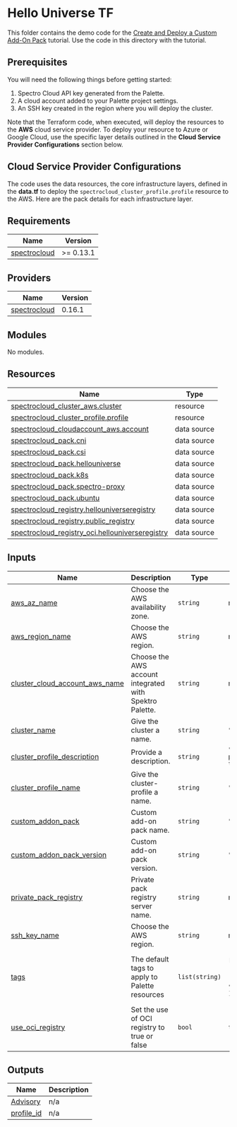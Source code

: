 # Hello Universe TF

This folder contains the demo code for the [Create and Deploy a Custom Add-On Pack](https://docs.spectrocloud.com/registries-and-packs/create-pack) tutorial.
Use the code in this directory with the tutorial. 

## Prerequisites
You will need the following things before getting started:
1. Spectro Cloud API key generated from the Palette.
2. A cloud account added to your Palette project settings. 
3. An SSH key created in the region where you will deploy the cluster.

Note that the Terraform code, when executed, will deploy the resources to the **AWS** cloud service provider. 
To deploy your resource to Azure or Google Cloud, use the specific layer details outlined in the **Cloud Service Provider Configurations** section below.


## Cloud Service Provider Configurations
The code uses the data resources, the core infrastructure layers, defined in the **data.tf** to deploy the `spectrocloud_cluster_profile.profile` resource to the AWS. Here are the pack details for each infrastructure layer. 


## Requirements

| Name | Version |
|------|---------|
| <a name="requirement_spectrocloud"></a> [spectrocloud](#requirement\_spectrocloud) | >= 0.13.1 |

## Providers

| Name | Version |
|------|---------|
| <a name="provider_spectrocloud"></a> [spectrocloud](#provider\_spectrocloud) | 0.16.1 |

## Modules

No modules.

## Resources

| Name | Type |
|------|------|
| [spectrocloud_cluster_aws.cluster](https://registry.terraform.io/providers/spectrocloud/spectrocloud/latest/docs/resources/cluster_aws) | resource |
| [spectrocloud_cluster_profile.profile](https://registry.terraform.io/providers/spectrocloud/spectrocloud/latest/docs/resources/cluster_profile) | resource |
| [spectrocloud_cloudaccount_aws.account](https://registry.terraform.io/providers/spectrocloud/spectrocloud/latest/docs/data-sources/cloudaccount_aws) | data source |
| [spectrocloud_pack.cni](https://registry.terraform.io/providers/spectrocloud/spectrocloud/latest/docs/data-sources/pack) | data source |
| [spectrocloud_pack.csi](https://registry.terraform.io/providers/spectrocloud/spectrocloud/latest/docs/data-sources/pack) | data source |
| [spectrocloud_pack.hellouniverse](https://registry.terraform.io/providers/spectrocloud/spectrocloud/latest/docs/data-sources/pack) | data source |
| [spectrocloud_pack.k8s](https://registry.terraform.io/providers/spectrocloud/spectrocloud/latest/docs/data-sources/pack) | data source |
| [spectrocloud_pack.spectro-proxy](https://registry.terraform.io/providers/spectrocloud/spectrocloud/latest/docs/data-sources/pack) | data source |
| [spectrocloud_pack.ubuntu](https://registry.terraform.io/providers/spectrocloud/spectrocloud/latest/docs/data-sources/pack) | data source |
| [spectrocloud_registry.hellouniverseregistry](https://registry.terraform.io/providers/spectrocloud/spectrocloud/latest/docs/data-sources/registry) | data source |
| [spectrocloud_registry.public_registry](https://registry.terraform.io/providers/spectrocloud/spectrocloud/latest/docs/data-sources/registry) | data source |
| [spectrocloud_registry_oci.hellouniverseregistry](https://registry.terraform.io/providers/spectrocloud/spectrocloud/latest/docs/data-sources/registry_oci) | data source |

## Inputs

| Name | Description | Type | Default | Required |
|------|-------------|------|---------|:--------:|
| <a name="input_aws_az_name"></a> [aws\_az\_name](#input\_aws\_az\_name) | Choose the AWS availability zone. | `string` | n/a | yes |
| <a name="input_aws_region_name"></a> [aws\_region\_name](#input\_aws\_region\_name) | Choose the AWS region. | `string` | n/a | yes |
| <a name="input_cluster_cloud_account_aws_name"></a> [cluster\_cloud\_account\_aws\_name](#input\_cluster\_cloud\_account\_aws\_name) | Choose the AWS account integrated with Spektro Palette. | `string` | n/a | yes |
| <a name="input_cluster_name"></a> [cluster\_name](#input\_cluster\_name) | Give the cluster a name. | `string` | `"pack-tutorial-cluster"` | no |
| <a name="input_cluster_profile_description"></a> [cluster\_profile\_description](#input\_cluster\_profile\_description) | Provide a description. | `string` | `"My cluster profile as part of the packs tutorial."` | no |
| <a name="input_cluster_profile_name"></a> [cluster\_profile\_name](#input\_cluster\_profile\_name) | Give the cluster-profile a name. | `string` | `"pack-tutorial-profile"` | no |
| <a name="input_custom_addon_pack"></a> [custom\_addon\_pack](#input\_custom\_addon\_pack) | Custom add-on pack name. | `string` | `"hellouniverse"` | no |
| <a name="input_custom_addon_pack_version"></a> [custom\_addon\_pack\_version](#input\_custom\_addon\_pack\_version) | Custom add-on pack version. | `string` | `"1.0.0"` | no |
| <a name="input_private_pack_registry"></a> [private\_pack\_registry](#input\_private\_pack\_registry) | Private pack registry server name. | `string` | n/a | yes |
| <a name="input_ssh_key_name"></a> [ssh\_key\_name](#input\_ssh\_key\_name) | Choose the AWS region. | `string` | n/a | yes |
| <a name="input_tags"></a> [tags](#input\_tags) | The default tags to apply to Palette resources | `list(string)` | <pre>[<br>  "spectro-cloud-education",<br>  "app:hello-universe",<br>  "terraform_managed:true"<br>]</pre> | no |
| <a name="input_use_oci_registry"></a> [use\_oci\_registry](#input\_use\_oci\_registry) | Set the use of OCI registry to true or false | `bool` | `true` | no |

## Outputs

| Name | Description |
|------|-------------|
| <a name="output_Advisory"></a> [Advisory](#output\_Advisory) | n/a |
| <a name="output_profile_id"></a> [profile\_id](#output\_profile\_id) | n/a |
